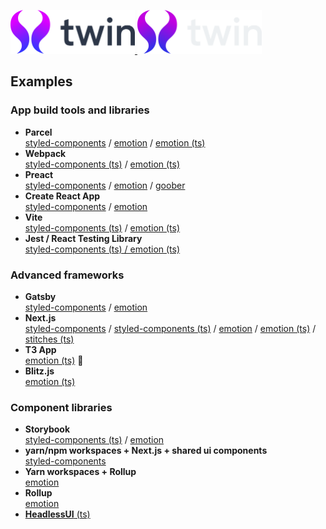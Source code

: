 <p>
  <a href="https://github.com/ben-rogerson/twin.macro#gh-light-mode-only" target="_blank">
    <img src="./.github/logo-light.svg" alt="Twin examples" width="199" height="70">
  </a>
  <a href="https://github.com/ben-rogerson/twin.macro#gh-dark-mode-only" target="_blank">
    <img src="./.github/logo-dark.svg" alt="Twin examples" width="199" height="70">
  </a>
</p>

## Examples

### App build tools and libraries

- **Parcel**<br/>[styled-components](https://github.com/hansanghyeon/boilerplate/tree/master/twin-react-styled-components) / [emotion](https://github.com/hansanghyeon/boilerplate/tree/master/twin-react-emotion) / [emotion (ts)](https://github.com/hansanghyeon/boilerplate/tree/master/twin-react-emotion-typescript)
- **Webpack**<br/>[styled-components (ts)](https://github.com/hansanghyeon/boilerplate/tree/master/twin-webpack-styled-components-typescript) / [emotion (ts)](https://github.com/hansanghyeon/boilerplate/tree/master/twin-webpack-emotion-typescript)
- **Preact**<br/>[styled-components](https://github.com/hansanghyeon/boilerplate/tree/master/twin-preact-styled-components) / [emotion](https://github.com/hansanghyeon/boilerplate/tree/master/twin-preact-emotion) / [goober](https://github.com/hansanghyeon/boilerplate/tree/master/twin-preact-goober)
- **Create React App**<br/>[styled-components](https://github.com/hansanghyeon/boilerplate/tree/master/twin-cra-styled-components) / [emotion](https://github.com/hansanghyeon/boilerplate/tree/master/twin-cra-emotion)
- **Vite**<br/>[styled-components (ts)](https://github.com/hansanghyeon/boilerplate/tree/master/twin-vite-styled-components-typescript) / [emotion (ts)](https://github.com/hansanghyeon/boilerplate/tree/master/twin-vite-emotion-typescript)
- **Jest / React Testing Library**<br/>[styled-components (ts) / emotion (ts)](https://github.com/hansanghyeon/boilerplate/tree/master/twin-jest-testing-typescript)

### Advanced frameworks

- **Gatsby**<br/>[styled-components](https://github.com/hansanghyeon/boilerplate/tree/master/twin-gatsby-styled-components) / [emotion](https://github.com/hansanghyeon/boilerplate/tree/master/twin-gatsby-emotion)
- **Next.js**<br/>[styled-components](https://github.com/hansanghyeon/boilerplate/tree/master/twin-next-styled-components) / [styled-components (ts)](https://github.com/hansanghyeon/boilerplate/tree/master/twin-next-styled-components-typescript) / [emotion](https://github.com/hansanghyeon/boilerplate/tree/master/twin-next-emotion) / [emotion (ts)](https://github.com/hansanghyeon/boilerplate/tree/master/twin-next-emotion-typescript) / [stitches (ts)](https://github.com/hansanghyeon/boilerplate/tree/master/twin-next-stitches-typescript)
- **T3 App**<br/>[emotion (ts)](https://github.com/hansanghyeon/boilerplate/tree/master/twin-t3-emotion-typescript) 🎉
- **Blitz.js**<br/>[emotion (ts)](https://github.com/hansanghyeon/boilerplate/tree/master/twin-blitz-emotion-typescript)

### Component libraries

- **Storybook**<br/>[styled-components (ts)](https://github.com/hansanghyeon/boilerplate/tree/master/twin-storybook-styled-components-typescript) / [emotion](https://github.com/hansanghyeon/boilerplate/tree/master/twin-storybook-emotion)
- **yarn/npm workspaces + Next.js + shared ui components**<br/>[styled-components](https://github.com/hansanghyeon/boilerplate/tree/master/twin-workspace-component-library-styled-components)
- **Yarn workspaces + Rollup**<br/>[emotion](https://github.com/hansanghyeon/boilerplate/tree/master/twin-workspace-component-library-emotion)
- **Rollup**<br/>[emotion](https://github.com/hansanghyeon/boilerplate/tree/master/twin-component-library-emotion)
- [**HeadlessUI** (ts)](https://github.com/hansanghyeon/boilerplate/tree/master/twin-headlessui-typescript)
